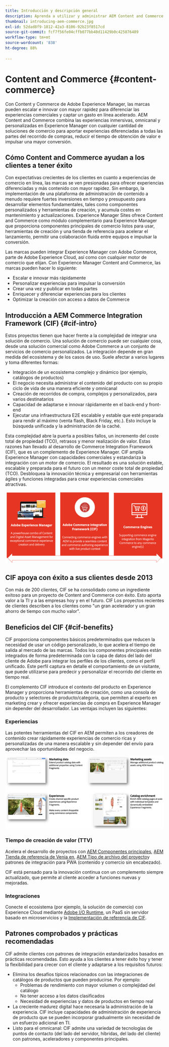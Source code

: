 ```yaml
---
title: Introducción y descripción general
description: Aprenda a utilizar y administrar AEM Content and Commerce con útiles artículos sobre integraciones y cómo empezar a utilizar AEM Storefront.
thumbnail: introducing-aem-commerce.jpg
exl-id: 52dad8f9-1812-42a3-8106-92b23f8517cd
source-git-commit: fcf7f56fe04cffb077bb40d11429b0c425876489
workflow-type: tm+mt
source-wordcount: '838'
ht-degree: 88%

---
```



# Content and Commerce {#content-commerce}

Con Content y Commerce de Adobe Experience Manager, las marcas pueden escalar e innovar con mayor rapidez para diferenciar las experiencias comerciales y captar un gasto en línea acelerado. AEM Content and Commerce combina las experiencias inmersivas, omnicanal y personalizadas en Experience Manager con cualquier cantidad de soluciones de comercio para aportar experiencias diferenciadas a todas las partes del recorrido de compras, reducir el tiempo de obtención de valor e impulsar una mayor conversión.

## Cómo Content and Commerce ayudan a los clientes a tener éxito

Con expectativas crecientes de los clientes en cuanto a experiencias de comercio en línea, las marcas se ven presionadas para ofrecer experiencias diferenciadas y más contenido con mayor rapidez. Sin embargo, la implementación de una plataforma de administración de contenido a menudo requiere fuertes inversiones en tiempo y presupuesto para desarrollar elementos fundamentales, tales como componentes personalizados y herramientas de creación, y acumula costes en mantenimiento y actualizaciones. Experience Manager Sites ofrece Content and Commerce como módulo complementario para Experience Manager que proporciona componentes principales de comercio listos para usar, herramientas de creación y una tienda de referencia para acelerar el lanzamiento, permitir una colaboración fluida entre equipos e impulsar la conversión.

Las marcas pueden integrar Experience Manager con Adobe Commerce, parte de Adobe Experience Cloud, así como con cualquier motor de comercio que elijan. Con Experience Manager Content and Commerce, las marcas pueden hacer lo siguiente:

* Escalar e innovar más rápidamente
* Personalizar experiencias para impulsar la conversión
* Crear una vez y publicar en todas partes
* Enriquecer y diferenciar experiencias para los clientes
* Optimizar la creación con acceso a datos de Commerce

## Introducción a AEM Commerce Integration Framework (CIF) {#cif-intro}

Estos proyectos tienen que hacer frente a la complejidad de integrar una solución de comercio. Una solución de comercio puede ser cualquier cosa, desde una solución comercial como Adobe Commerce a un conjunto de servicios de comercio personalizados. La integración depende en gran medida del ecosistema y de los casos de uso. Suele afectar a varios lugares y toma diferentes formas:

* Integración de un ecosistema complejo y dinámico (por ejemplo, catálogos de productos)
* El negocio necesita administrar el contenido del producto con su propio ciclo de vida de una manera eficiente y omnicanal
* Creación de recorridos de compra, complejos y personalizados, para varios destinatarios
* Capacidad de adaptarse e innovar rápidamente en el back-end y front-end
* Ejecutar una infraestructura E2E escalable y estable que esté preparada para rendir al máximo (venta flash, Black Friday, etc.). Esto incluye la búsqueda unificada y la administración de la caché.

Esta complejidad abre la puerta a posibles fallos, un incremento del coste total de propiedad (TCO), retrasos y menor realización de valor. Estas razones han llevado al desarrollo de Commerce Integration Framework (CIF), que es un complemento de Experience Manager. CIF amplía Experience Manager con capacidades comerciales y estandariza la integración con un motor de comercio. El resultado es una solución estable, escalable y preparada para el futuro con un menor coste total de propiedad (TCO). Desbloquea la innovación técnica y empresarial con herramientas ágiles y funciones integradas para crear experiencias comerciales atractivas.

![Elementos del CIF](./assets/CIF/CIF_Overview.png)

## CIF apoya con éxito a sus clientes desde 2013

Con más de 200 clientes, CIF se ha consolidado como un ingrediente exitoso para un proyecto de Content and Commerce con éxito. Esto aporta valor a la TI y a las empresas hoy y en el futuro. CIF Los proyectos recientes de clientes describen a los clientes como &quot;un gran acelerador y un gran ahorro de tiempo con mucho valor&quot;.

## Beneficios del CIF {#cif-benefits}

CIF proporciona componentes básicos predeterminados que reducen la necesidad de usar un código personalizado, lo que acelera el tiempo de salida al mercado de las marcas. Todos los componentes principales están integrados de forma predeterminada con la capa de datos del lado del cliente de Adobe para integrar los perfiles de los clientes, como el perfil unificado. Este perfil captura en detalle el comportamiento de un visitante, que puede utilizarse para predecir y personalizar el recorrido del cliente en tiempo real.

El complemento CIF introduce el contexto del producto en Experience Manager y proporciona herramientas de creación, como una consola de producto y selectores de producto/categoría, que permiten al experto en marketing crear y ofrecer experiencias de compra en Experience Manager sin depender del desarrollador. Las ventajas incluyen las siguientes:

### Experiencias

Las potentes herramientas del CIF en AEM permiten a los creadores de contenido crear rápidamente experiencias de comercio ricas y personalizadas de una manera escalable y sin depender del envío para aprovechar las oportunidades del negocio.

![Elementos del CIF](./assets/CIF/CIF_Product_Experience_Management.png)

### Tiempo de creación de valor (TTV)

Acelera el desarrollo de proyectos con [AEM Componentes principales](https://www.aemcomponents.dev/), [AEM Tienda de referencia de Venia en](https://github.com/adobe/aem-cif-guides-venia), [AEM Tipo de archivo del proyecto](https://experienceleague.adobe.com/docs/experience-manager-core-components/using/developing/archetype/overview.html?lang=es)y patrones de integración para PWA (contenido y comercio sin encabezado).

CIF está pensado para la innovación continua con un complemento siempre actualizado, que permite al cliente acceder a funciones nuevas y mejoradas.

### Integraciones

Conecte el ecosistema (por ejemplo, la solución de comercio) con Experience Cloud mediante [Adobe I/O Runtime](https://www.adobe.io/apis/experienceplatform/runtime.html), un PaaS sin servidor basado en microservicios y la [Implementación de referencia de CIF](https://github.com/adobe/commerce-cif-graphql-integration-reference).

## Patrones comprobados y prácticas recomendadas

CIF admite clientes con patrones de integración estandarizados basados en prácticas recomendadas. Esto ayuda a los clientes a tener éxito hoy y tener la flexibilidad para crecer con el cliente y adaptarse a los requisitos futuros:

* Elimina los desafíos típicos relacionados con las integraciones de catálogos de productos que pueden producirse. Por ejemplo:
   * Problemas de rendimiento con mayor volumen o complejidad del catálogo
   * No tener acceso a los datos clasificados
   * Necesidad de experiencias y datos de productos en tiempo real
* La creciente madurez digital hace necesaria la administración de la experiencia. CIF incluye capacidades de administración de experiencia de producto que se pueden incorporar gradualmente sin necesidad de un esfuerzo adicional en TI.
* Listo para el omnicanal: CIF admite una variedad de tecnologías de puntos de contacto (del lado del servidor, híbridas, del lado del cliente) con patrones, aceleradores y componentes principales.
